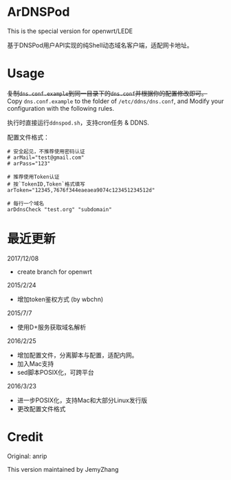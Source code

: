 # ArDNSPod

This is the special version for openwrt/LEDE

基于DNSPod用户API实现的纯Shell动态域名客户端，适配网卡地址。

# Usage

~~复制`dns.conf.example`到同一目录下的`dns.conf`并根据你的配置修改即可。~~
Copy `dns.conf.example` to the folder of `/etc/ddns/dns.conf`, and Modify your configuration with the following rules.

执行时直接运行`ddnspod.sh`，支持cron任务 & DDNS.


配置文件格式：
```
# 安全起见，不推荐使用密码认证
# arMail="test@gmail.com"
# arPass="123"

# 推荐使用Token认证
# 按`TokenID,Token`格式填写
arToken="12345,7676f344eaeaea9074c123451234512d"

# 每行一个域名
arDdnsCheck "test.org" "subdomain"
```

# 最近更新

2017/12/08
- create branch for openwrt

2015/2/24
- 增加token鉴权方式 (by wbchn)

2015/7/7
- 使用D+服务获取域名解析

2016/2/25
- 增加配置文件，分离脚本与配置，适配内网。
- 加入Mac支持
- sed脚本POSIX化，可跨平台

2016/3/23
- 进一步POSIX化，支持Mac和大部分Linux发行版
- 更改配置文件格式

# Credit

Original: anrip

This version maintained by JemyZhang
